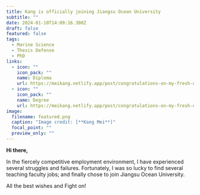 ```yaml
---
title: Kang is officially joining Jiangsu Ocean University
subtitle: ""
date: 2024-01-10T14:09:16.300Z
draft: false
featured: false
tags:
  - Marine Science
  - Thesis Defense
  - PhD
links:
  - icon: ""
    icon_pack: ""
    name: Diploma
    url: https://meikang.netlify.app/post/congratulations-on-my-fresh-doctorate/Meikang_PHD_Diploma_Certificate.pdf
  - icon: ""
    icon_pack: ""
    name: Degree
    url: https://meikang.netlify.app/post/congratulations-on-my-fresh-doctorate/Meikang_PHD_Degree_Proofing.pdf
image:
  filename: featured.png
  caption: "Image credit: [**Kang Mei**]"
  focal_point: ""
  preview_only: ""
---
```

**Hi there,**

   In the fiercely competitive employment environment, I  have experienced several struggles and failures. Fortunately, I was so lucky to find several teaching faculty jobs; and finally chose to join Jiangsu Ocean University.  

   All the best wishes and Fight on!